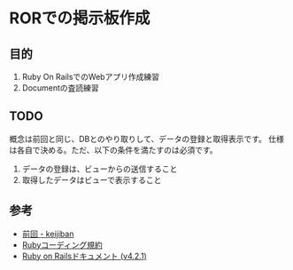 # RORでの掲示板作成

## 目的
1. Ruby On RailsでのWebアプリ作成練習
2. Documentの査読練習

## TODO
概念は前回と同じ、DBとのやり取りして、データの登録と取得表示です。
仕様は各自で決める。ただ、以下の条件を満たすのは必須です。
1. データの登録は、ビューからの送信すること
2. 取得したデータはビューで表示すること

## 参考
- [前回 - keijiban](https://github.com/Keijiban09262015/keijiban)
- [Rubyコーディング規約](http://shugo.net/ruby-codeconv/codeconv.html)
- [Ruby on Railsドキュメント (v4.2.1)](http://railsdoc.com/)
